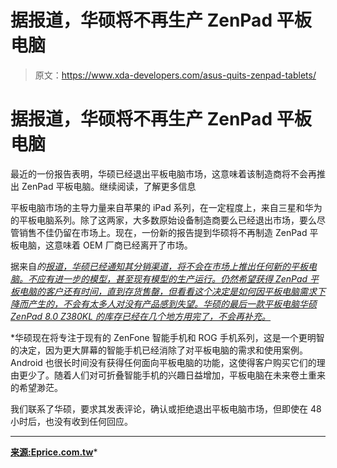 # 据报道，华硕将不再生产 ZenPad 平板电脑

> 原文：<https://www.xda-developers.com/asus-quits-zenpad-tablets/>

# 据报道，华硕将不再生产 ZenPad 平板电脑

最近的一份报告表明，华硕已经退出平板电脑市场，这意味着该制造商将不会再推出 ZenPad 平板电脑。继续阅读，了解更多信息

平板电脑市场的主导力量来自苹果的 iPad 系列，在一定程度上，来自三星和华为的平板电脑系列。除了这两家，大多数原始设备制造商要么已经退出市场，要么尽管销售不佳仍留在市场上。现在，一份新的报告提到华硕将不再制造 ZenPad 平板电脑，这意味着 OEM 厂商已经离开了市场。

据来自*的[报道，华硕已经通知其分销渠道，将不会在市场上推出任何新的平板电脑。不应有进一步的模型，甚至现有模型的生产运行。仍然希望获得 ZenPad 平板电脑的客户还有时间，直到存货售罄，但看看这个决定是如何因平板电脑需求下降而产生的，不会有太多人对没有产品感到失望。华硕的最后一款平板电脑华硕 ZenPad 8.0 Z380KL 的库存已经在几个地方用完了，不会再补充。](https://www.eprice.com.tw/mobile/talk/4543/5241256/1/)*

 *华硕现在将专注于现有的 ZenFone 智能手机和 ROG 手机系列，这是一个更明智的决定，因为更大屏幕的智能手机已经消除了对平板电脑的需求和使用案例。Android 也很长时间没有获得任何面向平板电脑的功能，这使得客户购买它们的理由更少了。随着人们对可折叠智能手机的兴趣日益增加，平板电脑在未来卷土重来的希望渺茫。

我们联系了华硕，要求其发表评论，确认或拒绝退出平板电脑市场，但即使在 48 小时后，也没有收到任何回应。

* * *

[**来源:Eprice.com.tw**](https://www.eprice.com.tw/mobile/talk/4543/5241256/1/)*
